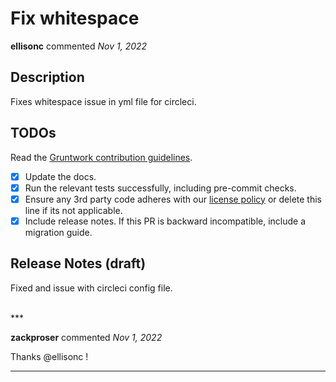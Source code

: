# Fix whitespace

**ellisonc** commented *Nov 1, 2022*



## Description

Fixes whitespace issue in yml file for circleci.

## TODOs

Read the [Gruntwork contribution guidelines](https://gruntwork.notion.site/Gruntwork-Coding-Methodology-02fdcd6e4b004e818553684760bf691e).

- [x] Update the docs.
- [x] Run the relevant tests successfully, including pre-commit checks.
- [x] Ensure any 3rd party code adheres with our [license policy](https://www.notion.so/gruntwork/Gruntwork-licenses-and-open-source-usage-policy-f7dece1f780341c7b69c1763f22b1378) or delete this line if its not applicable.
- [x] Include release notes. If this PR is backward incompatible, include a migration guide.

## Release Notes (draft)

Fixed and issue with circleci config file.



<br />
***


**zackproser** commented *Nov 1, 2022*

Thanks @ellisonc !
***

